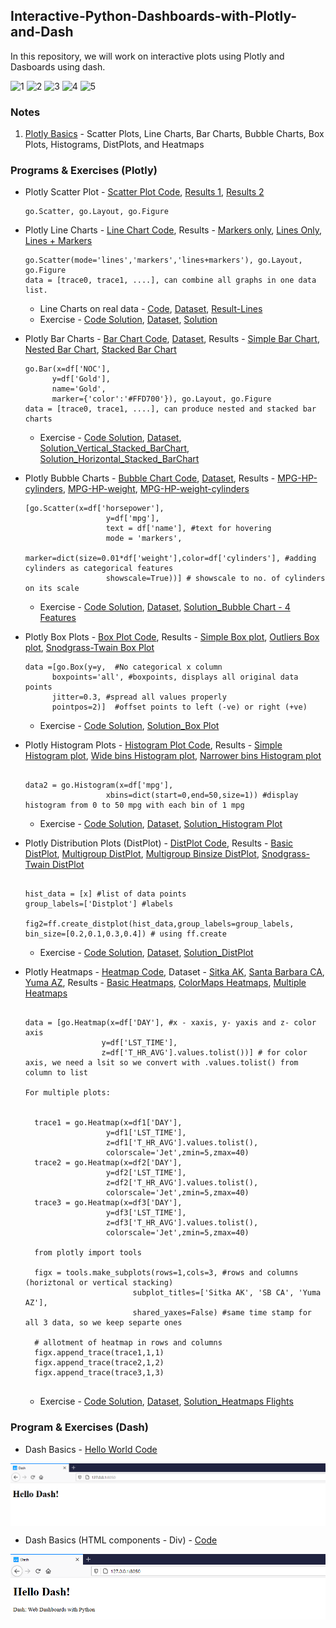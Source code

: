 ## Interactive-Python-Dashboards-with-Plotly-and-Dash

In this repository, we will work on interactive plots using Plotly and Dasboards using dash.

![1](https://img.shields.io/badge/Python-v%203.8.3-green) ![2](https://img.shields.io/badge/plotly-v%204.11.0-blue) ![3](https://img.shields.io/badge/dash-v%201.16.2-red) ![4](https://img.shields.io/badge/numpy-v%201.19.1-orange) ![5](https://img.shields.io/badge/pandas-v%201.0.5-orange)

### Notes
  1. [Plotly Basics](https://github.com/worklifesg/Interactive-Python-Dashboards-with-Plotly-and-Dash/blob/main/Plotly_Notes.pdf) - Scatter Plots, Line Charts, Bar Charts, Bubble Charts, Box Plots, Histograms, DistPlots, and Heatmaps
  
### Programs & Exercises (Plotly)

* Plotly Scatter Plot - [Scatter Plot Code](https://github.com/worklifesg/Interactive-Python-Dashboards-with-Plotly-and-Dash/blob/main/Plotly%20Basics/1_Scatter_Plots.py), [Results 1](https://worklifesg.github.io/Interactive-Python-Dashboards-with-Plotly-and-Dash/scatter-plot.html), [Results 2](https://worklifesg.github.io/Interactive-Python-Dashboards-with-Plotly-and-Dash/scatter-plot-modified.html)
  ```
  go.Scatter, go.Layout, go.Figure
  ```
* Plotly Line Charts - [Line Chart Code](https://github.com/worklifesg/Interactive-Python-Dashboards-with-Plotly-and-Dash/blob/main/Plotly%20Basics/2_Line_Charts_Part1.py), Results - [Markers only](https://worklifesg.github.io/Interactive-Python-Dashboards-with-Plotly-and-Dash/Line-Chart.html), [Lines Only](https://worklifesg.github.io/Interactive-Python-Dashboards-with-Plotly-and-Dash/Line-Chart-with%20lines.html), [Lines + Markers](https://worklifesg.github.io/Interactive-Python-Dashboards-with-Plotly-and-Dash/Line-Chart-with-lines-markers.html)
  ```
  go.Scatter(mode='lines','markers','lines+markers'), go.Layout, go.Figure
  data = [trace0, trace1, ....], can combine all graphs in one data list.
  ```
    * Line Charts on real data - [Code](https://github.com/worklifesg/Interactive-Python-Dashboards-with-Plotly-and-Dash/blob/main/Plotly%20Basics/2.Plotly_LineCharts_Part2.py), [Dataset](https://github.com/worklifesg/Interactive-Python-Dashboards-with-Plotly-and-Dash/blob/main/Datasets/nst-est2017-alldata.csv), [Result-Lines](https://worklifesg.github.io/Interactive-Python-Dashboards-with-Plotly-and-Dash/Population-estimate-plot.html)
    * Exercise - [Code Solution](https://github.com/worklifesg/Interactive-Python-Dashboards-with-Plotly-and-Dash/blob/main/Plotly%20Basics/Exercise1_LineChart.py), [Dataset](https://github.com/worklifesg/Interactive-Python-Dashboards-with-Plotly-and-Dash/blob/main/Datasets/2010YumaAZ.csv), [Solution](https://worklifesg.github.io/Interactive-Python-Dashboards-with-Plotly-and-Dash/Daily-Temperature-Yuma-2010.html)

* Plotly Bar Charts - [Bar Chart Code](https://github.com/worklifesg/Interactive-Python-Dashboards-with-Plotly-and-Dash/blob/main/Plotly%20Basics/3.Plotly_BarCharts.py), [Dataset](https://github.com/worklifesg/Interactive-Python-Dashboards-with-Plotly-and-Dash/blob/main/Datasets/2018WinterOlympics.csv), Results - [Simple Bar Chart](https://worklifesg.github.io/Interactive-Python-Dashboards-with-Plotly-and-Dash/Bar-Chart-Simple.html), [Nested Bar Chart](https://worklifesg.github.io/Interactive-Python-Dashboards-with-Plotly-and-Dash/Bar-Chart-Nested.html), [Stacked Bar Chart](https://worklifesg.github.io/Interactive-Python-Dashboards-with-Plotly-and-Dash/Bar-Chart-Stacked.html)
  ```
  go.Bar(x=df['NOC'],
        y=df['Gold'],
        name='Gold',
        marker={'color':'#FFD700'}), go.Layout, go.Figure
  data = [trace0, trace1, ....], can produce nested and stacked bar charts
  ```
    * Exercise - [Code Solution](https://github.com/worklifesg/Interactive-Python-Dashboards-with-Plotly-and-Dash/blob/main/Plotly%20Basics/Exercise2_Barchart.py), [Dataset](https://github.com/worklifesg/Interactive-Python-Dashboards-with-Plotly-and-Dash/blob/main/Datasets/mocksurvey.csv), [Solution_Vertical_Stacked_BarChart](https://worklifesg.github.io/Interactive-Python-Dashboards-with-Plotly-and-Dash/StackedBarChart_Vertical.html), [Solution_Horizontal_Stacked_BarChart](https://worklifesg.github.io/Interactive-Python-Dashboards-with-Plotly-and-Dash/StackedBarChart_Horizontal.html)

* Plotly Bubble Charts - [Bubble Chart Code](https://github.com/worklifesg/Interactive-Python-Dashboards-with-Plotly-and-Dash/blob/main/Plotly%20Basics/4.Plotly_BubbleCharts.py), [Dataset](https://github.com/worklifesg/Interactive-Python-Dashboards-with-Plotly-and-Dash/blob/main/Datasets/mpg.csv), Results - [MPG-HP-cylinders](https://worklifesg.github.io/Interactive-Python-Dashboards-with-Plotly-and-Dash/Bubble-Chart-cylinders.html), [MPG-HP-weight](https://worklifesg.github.io/Interactive-Python-Dashboards-with-Plotly-and-Dash/Bubble-Chart-weight.html), [MPG-HP-weight-cylinders](https://worklifesg.github.io/Interactive-Python-Dashboards-with-Plotly-and-Dash/Bubble-Chart-categorical.html)
  ```
  [go.Scatter(x=df['horsepower'],
                    y=df['mpg'],
                    text = df['name'], #text for hovering
                    mode = 'markers', 
                    marker=dict(size=0.01*df['weight'],color=df['cylinders'], #adding cylinders as categorical features 
                    showscale=True))] # showscale to no. of cylinders on its scale
  ```
    * Exercise - [Code Solution](https://github.com/worklifesg/Interactive-Python-Dashboards-with-Plotly-and-Dash/blob/main/Plotly%20Basics/Exercise3_Bubblechart.py), [Dataset](https://github.com/worklifesg/Interactive-Python-Dashboards-with-Plotly-and-Dash/blob/main/Datasets/mpg.csv), [Solution_Bubble Chart - 4 Features](https://worklifesg.github.io/Interactive-Python-Dashboards-with-Plotly-and-Dash/Bubble-Chart-Exercise.html)
    
* Plotly Box Plots - [Box Plot Code](https://github.com/worklifesg/Interactive-Python-Dashboards-with-Plotly-and-Dash/blob/main/Plotly%20Basics/5.Plotly_BoxPlots.py), Results - [Simple Box plot](https://worklifesg.github.io/Interactive-Python-Dashboards-with-Plotly-and-Dash/Simple-Box-Plot.html), [Outliers Box plot](https://worklifesg.github.io/Interactive-Python-Dashboards-with-Plotly-and-Dash/Outliers-Box-Plot.html), [Snodgrass-Twain Box Plot](https://worklifesg.github.io/Interactive-Python-Dashboards-with-Plotly-and-Dash/Snodgrass-Twain-Box-Plot.html)
  ```
  data =[go.Box(y=y,  #No categorical x column
        boxpoints='all', #boxpoints, displays all original data points
        jitter=0.3, #spread all values properly 
        pointpos=2)]  #offset points to left (-ve) or right (+ve)
  ```
    * Exercise - [Code Solution](https://github.com/worklifesg/Interactive-Python-Dashboards-with-Plotly-and-Dash/blob/main/Plotly%20Basics/Exercise4_BoxPlot.py), [Solution_Box Plot](https://worklifesg.github.io/Interactive-Python-Dashboards-with-Plotly-and-Dash/Box-Plot-Exercise.html)

* Plotly Histogram Plots - [Histogram Plot Code](https://github.com/worklifesg/Interactive-Python-Dashboards-with-Plotly-and-Dash/blob/main/Plotly%20Basics/6.Plotly_HistogramPlots.py), Results - [Simple Histogram plot](https://worklifesg.github.io/Interactive-Python-Dashboards-with-Plotly-and-Dash/Simple-Histogram-Plot.html), [Wide bins Histogram plot](https://worklifesg.github.io/Interactive-Python-Dashboards-with-Plotly-and-Dash/Modified-Histogram-Plot.html), [Narrower bins Histogram plot](https://worklifesg.github.io/Interactive-Python-Dashboards-with-Plotly-and-Dash/Modified2-Histogram-Plot.html)
  ```

  data2 = go.Histogram(x=df['mpg'],
                    xbins=dict(start=0,end=50,size=1)) #display histogram from 0 to 50 mpg with each bin of 1 mpg
  ```
    * Exercise - [Code Solution](https://github.com/worklifesg/Interactive-Python-Dashboards-with-Plotly-and-Dash/blob/main/Plotly%20Basics/Exercise5_HistogramPlot.py), [Dataset](https://github.com/worklifesg/Interactive-Python-Dashboards-with-Plotly-and-Dash/blob/main/Datasets/abalone.csv), [Solution_Histogram Plot](https://worklifesg.github.io/Interactive-Python-Dashboards-with-Plotly-and-Dash/Histogram-Plot-Exercise.html)
    

* Plotly Distribution Plots (DistPlot) - [DistPlot Code](https://github.com/worklifesg/Interactive-Python-Dashboards-with-Plotly-and-Dash/blob/main/Plotly%20Basics/7.Plotly_DistPlots.py), Results - [Basic DistPlot](https://worklifesg.github.io/Interactive-Python-Dashboards-with-Plotly-and-Dash/Basic-Distplot.html), [Multigroup DistPlot](https://worklifesg.github.io/Interactive-Python-Dashboards-with-Plotly-and-Dash/Multigroup-Distplot.html), [Multigroup Binsize DistPlot](https://worklifesg.github.io/Interactive-Python-Dashboards-with-Plotly-and-Dash/Multigroup-Distplot-BinSize.html), [Snodgrass-Twain DistPlot](https://worklifesg.github.io/Interactive-Python-Dashboards-with-Plotly-and-Dash/SnodgrassTwain-Distplot.html)
  ```

  hist_data = [x] #list of data points
  group_labels=['Distplot'] #labels

  fig2=ff.create_distplot(hist_data,group_labels=group_labels, bin_size=[0.2,0.1,0.3,0.4]) # using ff.create
  ```
    * Exercise - [Code Solution](https://github.com/worklifesg/Interactive-Python-Dashboards-with-Plotly-and-Dash/blob/main/Plotly%20Basics/Exercise6_Distplot.py), [Dataset](https://github.com/worklifesg/Interactive-Python-Dashboards-with-Plotly-and-Dash/blob/main/Datasets/iris.csv), [Solution_DistPlot](https://worklifesg.github.io/Interactive-Python-Dashboards-with-Plotly-and-Dash/Iris-DistPlot.html)
    
* Plotly Heatmaps - [Heatmap Code](https://github.com/worklifesg/Interactive-Python-Dashboards-with-Plotly-and-Dash/blob/main/Plotly%20Basics/8.Plotly_Heatmaps.py), Dataset - [Sitka AK](https://github.com/worklifesg/Interactive-Python-Dashboards-with-Plotly-and-Dash/blob/main/Datasets/2010SitkaAK.csv), [Santa Barbara CA](https://github.com/worklifesg/Interactive-Python-Dashboards-with-Plotly-and-Dash/blob/main/Datasets/2010SantaBarbaraCA.csv), [Yuma AZ](https://github.com/worklifesg/Interactive-Python-Dashboards-with-Plotly-and-Dash/blob/main/Datasets/2010YumaAZ.csv), Results - [Basic Heatmaps](https://worklifesg.github.io/Interactive-Python-Dashboards-with-Plotly-and-Dash/Basic-Heatmap-Temps.html), [ColorMaps Heatmaps](https://worklifesg.github.io/Interactive-Python-Dashboards-with-Plotly-and-Dash/Colormaps-Heatmap-Temps.html), [Multiple Heatmaps](https://worklifesg.github.io/Interactive-Python-Dashboards-with-Plotly-and-Dash/Mutiple-Heatmap-Temps.html)
  ```

  data = [go.Heatmap(x=df['DAY'], #x - xaxis, y- yaxis and z- color axis
                   y=df['LST_TIME'],
                   z=df['T_HR_AVG'].values.tolist())] # for color axis, we need a lsit so we convert with .values.tolist() from column to list
                   
  For multiple plots:
  
    
    trace1 = go.Heatmap(x=df1['DAY'],
                    y=df1['LST_TIME'],
                    z=df1['T_HR_AVG'].values.tolist(),
                    colorscale='Jet',zmin=5,zmax=40)
    trace2 = go.Heatmap(x=df2['DAY'],
                    y=df2['LST_TIME'],
                    z=df2['T_HR_AVG'].values.tolist(),
                    colorscale='Jet',zmin=5,zmax=40)
    trace3 = go.Heatmap(x=df3['DAY'],
                    y=df3['LST_TIME'],
                    z=df3['T_HR_AVG'].values.tolist(),
                    colorscale='Jet',zmin=5,zmax=40)

    from plotly import tools

    figx = tools.make_subplots(rows=1,cols=3, #rows and columns (horiztonal or vertical stacking)
                          subplot_titles=['Sitka AK', 'SB CA', 'Yuma AZ'],
                          shared_yaxes=False) #same time stamp for all 3 data, so we keep separte ones

    # allotment of heatmap in rows and columns
    figx.append_trace(trace1,1,1)
    figx.append_trace(trace2,1,2)
    figx.append_trace(trace3,1,3)
  
  
  ```
    * Exercise - [Code Solution](https://github.com/worklifesg/Interactive-Python-Dashboards-with-Plotly-and-Dash/blob/main/Plotly%20Basics/Exercise7_Heatmaps.py), [Dataset](https://github.com/worklifesg/Interactive-Python-Dashboards-with-Plotly-and-Dash/blob/main/Datasets/flights.csv), [Solution_Heatmaps Flights](https://worklifesg.github.io/Interactive-Python-Dashboards-with-Plotly-and-Dash/Heatmap-Exercise-Flights.html)

### Program & Exercises (Dash)
* Dash Basics - [Hello World Code](https://github.com/worklifesg/Interactive-Python-Dashboards-with-Plotly-and-Dash/blob/main/Dash/1.Dash_Basic.py)

<p align="center">
  <img width="600" alt="java 8 and prio java 8  array review example" img align="center" src ="https://github.com/worklifesg/Interactive-Python-Dashboards-with-Plotly-and-Dash/blob/main/images/Dash_Basic.PNG">
</p> 

* Dash Basics (HTML components - Div) - [Code](https://github.com/worklifesg/Interactive-Python-Dashboards-with-Plotly-and-Dash/blob/main/Dash/1.Dash_Basic2.py)

<p align="center">
  <img width="600" alt="java 8 and prio java 8  array review example" img align="center" src ="https://github.com/worklifesg/Interactive-Python-Dashboards-with-Plotly-and-Dash/blob/main/images/Dash_Basic2.PNG">
</p> 
